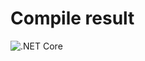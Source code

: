 # Compile result
![.NET Core](https://github.com/Infarh/MailSender_20_01/workflows/.NET%20Core/badge.svg)
